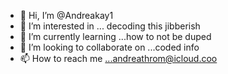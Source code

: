- 👋 Hi, I’m @Andreakay1
- 👀 I’m interested in ... decoding this jibberish 
- 🌱 I’m currently learning ...how to not be duped 
- 💞️ I’m looking to collaborate on ...coded info
- 📫 How to reach me ...andreathrom@icloud.coo

<!---
Andreakay1/Andreakay1 is a ✨ special ✨ repository because its `README.md` (this file) appears on your GitHub profile.
You can click the Preview link to take a look at your changes.
--->

